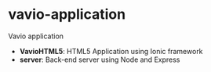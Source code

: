 # vavio-application
Vavio application

- **VavioHTML5**: HTML5 Application using Ionic framework
- **server**: Back-end server using Node and Express
